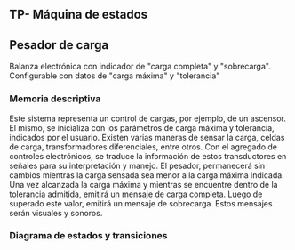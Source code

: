 ## TP- Máquina de estados
## Pesador de carga
Balanza electrónica con indicador de "carga completa" y "sobrecarga". Configurable con datos de "carga máxima" y "tolerancia"
### Memoria descriptiva
Este sistema representa un control de cargas, por ejemplo, de un ascensor. El mismo, se inicializa con los parámetros de carga máxima y tolerancia, indicados por el usuario. 
Existen varias maneras de sensar la carga, celdas de carga, transformadores diferenciales, entre otros. Con el agregado de controles electrónicos, se traduce la información de estos transductores en señales para su interpretación y manejo.
El pesador, permanecerá sin cambios mientras la carga sensada sea menor a la carga máxima indicada.
Una vez alcanzada la carga máxima y mientras se encuentre dentro de la tolerancia admitida, emitirá un mensaje de carga completa.
Luego de superado este valor, emitirá un mensaje de sobrecarga.
Estos mensajes serán visuales y sonoros.
### Diagrama de estados y transiciones
